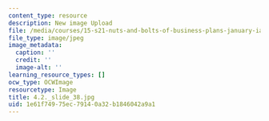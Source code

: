 ```yaml
---
content_type: resource
description: New image Upload
file: /media/courses/15-s21-nuts-and-bolts-of-business-plans-january-iap-2014/1e61f74975ec79140a32b1846042a9a1_4.2._slide_38.jpg
file_type: image/jpeg
image_metadata:
  caption: ''
  credit: ''
  image-alt: ''
learning_resource_types: []
ocw_type: OCWImage
resourcetype: Image
title: 4.2._slide_38.jpg
uid: 1e61f749-75ec-7914-0a32-b1846042a9a1
---
```

